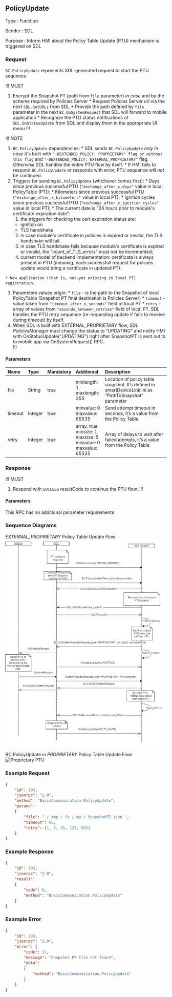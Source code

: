 ## PolicyUpdate
Type
: Function

Sender
: SDL

Purpose
: Inform HMI about the Policy Table Update (PTU) mechanism is triggered on SDL

### Request

``BC.PolicyUpdate`` represents SDL-generated request to start the PTU sequence.

!!! MUST
  1. Encrypt the Snapshot PT (path from ``file`` parameter) _in case_ and by the scheme required by Policies Server
    * Request Policies Server url via the next ``SDL.GetURLs`` from SDL
    * Provide the path defined by ``file`` parameter in the next ``BC.OnSystemRequest`` that SDL will forward to mobile application
    * Recognize the PTU status notifications of ``SDL.OnStatusUpdate`` from SDL and display them in the appropriate UI menu
!!!

!!! NOTE   
  1. ``BC.PolicyUpdate`` dependencies:
    * SDL sends ``BC.PolicyUpdate`` _only in case_ it's built with ``"-DEXTENDED_POLICY: PROPRIETARY" flag or without this flag`` and ``"-DEXTENDED_POLICY: EXTERNAL_PROPRIETARY"`` flag. _Otherwise_ SDL handles the entire PTU flow by itself.
    * If HMI fails to respond ``BC.PolicyUpdate`` or responds with error, PTU sequence will _not_ be continued.  
  2. Triggers for sending ``BC.PolicyUpdate`` (whichever comes first):
    * Days since previous successful PTU (``"exchange_after_x_days"`` value in local PolicyTable (PT));
    * Kilometers since previous successful PTU (``"exchange_after_x_kilometers"`` value in local PT);
    * Ignition cycles since previous successful PTU (``"exchange_after_x_ignition_cycles"`` value in local PT);
    * The current date is "24 hours prior to module's certificate expiration date":   
      1. the triggers for checking the cert expiration status are:   
        * ignition on
        * TLS handshake
      2. in case module's certificate in policies is expired or invalid, the TLS handshake will fail.    
      3. in case TLS handshake fails because module's certificate is expired or invalid, the "count_of_TLS_errors" must not be incremented;   
      4. current model of backend implementation: certificate is always present in PTU (meaning, each successfull request for policies update would bring a certificate in updated PT).
      
    * New application (that is, not-yet existing in local PT) registration;
  3. Parameters values origin:
    * ``file`` - is the path to the Snapshot of local PolicyTable (Snapshot PT final destination is Policies Server)
    * ``timeout`` - value taken from ``"timeout_after_x_seconds"`` field of local PT
    * ``retry`` - array of values from ``"seconds_between_retries"`` field of local PT. SDL handles the PTU retry sequence (re-requesting update if fails to receive during timeout) by itself.
  4. When SDL is built with EXTERNAL_PROPRIETARY flow, SDL _PoliciesManager_ must change the status to “UPDATING” and notify HMI with OnStatusUpdate("UPDATING") right after SnapshotPT is sent out to to mobile app via OnSystemRequest() RPC.   
!!!

#### Parameters

|Name|Type|Mandatory|Additional|Description|
|:---|:---|:--------|:---------|:----------|
|file|String|true|minlength: 1<br>maxlength: 255|Location of policy table snapshot. It’s defined in smartDeviceLink.ini as  “PathToSnapshot” parameter|
|timeout|Integer|true|minvalue: 0<br>maxvalue: 65535|Send attempt timeout in seconds, it’s a value from the Policy Table.|
|retry|Integer|true|array: true<br>minsize: 1<br>maxsize: 5<br>minvalue: 0<br>maxvalue: 65535|Array of delays to wait after failed atempts, it’s a value from the Policy Table|

### Response

!!! MUST  
  1. Respond with ``SUCCESS`` resultCode to continue the PTU flow.
!!!

#### Parameters

This RPC has no additional parameter requirements

### Sequence Diagrams   

_EXTERNAL_PROPRIETARY_ Policy Table Update Flow
![EXTERNAL proprietary](./assets/diagram_PolicyUpdate_external_proprietary.png)   


BC.PolicyUpdate in _PROPRIETARY_ Policy Table Update Flow
![Proprietary PTU](./assets/PolicyUpdate_in_Proprietary_PTU_flow.png)  

### Example Request

```json
{
	"id": 103,
	"jsonrpc": "2.0",
	"method": "BasicCommunication.PolicyUpdate",
	"params":
	{
		"file": " / tmp / fs / mp / SnapshotPT.json ",
		"timeout": 60,
		"retry": [1, 5, 25, 125, 625]
	}
}

```
### Example Response

```json
{
	"id": 103,
	"jsonrpc": "2.0",
	"result":
	{
		"code": 0,
		"method": "BasicCommunication.PolicyUpdate"
	}
}

```

### Example Error

```json
{
	"id": 103,
	"jsonrpc": "2.0",
	"error": {
		"code": 11,
		"message": "Snapshot PT file not found",
		"data":
		{
			"method": "BasicCommunication.PolicyUpdate"
		}
	}
}

```
